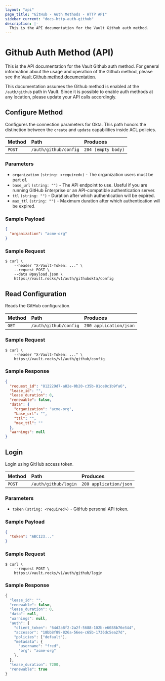 ```yaml
---
layout: "api"
page_title: "GitHub - Auth Methods - HTTP API"
sidebar_current: "docs-http-auth-github"
description: |-
  This is the API documentation for the Vault Github auth method.
---
```


# Github Auth Method (API)

This is the API documentation for the Vault Github auth method. For
general information about the usage and operation of the Github method, please
see the [Vault Github method documentation](/docs/auth/github.html).

This documentation assumes the Github method is enabled at the `/auth/github`
path in Vault. Since it is possible to enable auth methods at any location,
please update your API calls accordingly.

## Configure Method

Configures the connection parameters for Okta. This path honors the
distinction between the `create` and `update` capabilities inside ACL policies.

| Method   | Path                         | Produces               |
| :------- | :--------------------------- | :--------------------- |
| `POST`   | `/auth/github/config`          | `204 (empty body)`     |

### Parameters

- `organization` `(string: <required>)` - The organization users must be part
  of.
- `base_url` `(string: "")` - The API endpoint to use. Useful if you are running
  GitHub Enterprise or an API-compatible authentication server.
- `ttl` `(string: "")` - Duration after which authentication will be expired.
- `max_ttl` `(string: "")` - Maximum duration after which authentication will
  be expired.

### Sample Payload

```json
{
  "organization": "acme-org"
}
```

### Sample Request

```
$ curl \
    --header "X-Vault-Token: ..." \
    --request POST \
    --data @payload.json \
    https://vault.rocks/v1/auth/githubokta/config
```

## Read Configuration

Reads the GitHub configuration.

| Method   | Path                         | Produces               |
| :------- | :--------------------------- | :--------------------- |
| `GET`    | `/auth/github/config`        | `200 application/json` |

### Sample Request

```
$ curl \
    --header "X-Vault-Token: ..." \
    https://vault.rocks/v1/auth/github/config
```

### Sample Response

```json
{
  "request_id": "812229d7-a82e-0b20-c35b-81ce8c1b9fa6",
  "lease_id": "",
  "lease_duration": 0,
  "renewable": false,
  "data": {
    "organization": "acme-org",
    "base_url": "",
    "ttl": "",
    "max_ttl": ""
  },
  "warnings": null
}
```

## Login

Login using GitHub access token.

| Method   | Path                         | Produces               |
| :------- | :--------------------------- | :--------------------- |
| `POST`   | `/auth/github/login`         | `200 application/json` |

### Parameters

- `token` `(string: <required>)` - GitHub personal API token.

### Sample Payload

```json
{
  "token": "ABC123..."
}
```

### Sample Request

```
$ curl \
    --request POST \
    https://vault.rocks/v1/auth/github/login
```

### Sample Response

```javascript
{
  "lease_id": "",
  "renewable": false,
  "lease_duration": 0,
  "data": null,
  "warnings": null,
  "auth": {
    "client_token": "64d2a8f2-2a2f-5688-102b-e6088b76e344",
    "accessor": "18bb8f89-826a-56ee-c65b-1736dc5ea27d",
    "policies": ["default"],
    "metadata": {
      "username": "fred",
      "org": "acme-org"
    },
  },
  "lease_duration": 7200,
  "renewable": true
}
 ```
